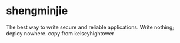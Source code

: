 # shengminjie
The best way to write secure and reliable applications. Write nothing; deploy nowhere. copy from kelseyhightower
